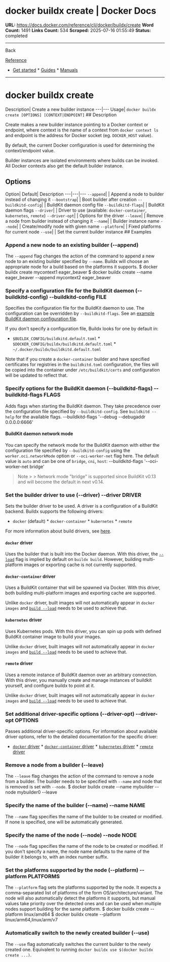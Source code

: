 # docker buildx create | Docker Docs

**URL:** https://docs.docker.com/reference/cli/docker/buildx/create
**Word Count:** 1491
**Links Count:** 534
**Scraped:** 2025-07-16 01:55:49
**Status:** completed

---

Back

[Reference](https://docs.docker.com/reference/)

  * [Get started](https://docs.docker.com/get-started/)   * [Guides](https://docs.docker.com/guides/)   * [Manuals](https://docs.docker.com/manuals/)

* * *

# docker buildx create

Description| Create a new builder instance   ---|---   Usage| `docker buildx create [OPTIONS] [CONTEXT|ENDPOINT]`      ## Description

Create makes a new builder instance pointing to a Docker context or endpoint, where context is the name of a context from `docker context ls` and endpoint is the address for Docker socket \(eg. `DOCKER_HOST` value\).

By default, the current Docker configuration is used for determining the context/endpoint value.

Builder instances are isolated environments where builds can be invoked. All Docker contexts also get the default builder instance.

## Options

Option| Default| Description   ---|---|---   `--append`| | Append a node to builder instead of changing it   `--bootstrap`| | Boot builder after creation   `--buildkitd-config`| | BuildKit daemon config file   `--buildkitd-flags`| | BuildKit daemon flags   `--driver`| | Driver to use \(available: `docker-container`, `kubernetes`, `remote`\)      `--driver-opt`| | Options for the driver   `--leave`| | Remove a node from builder instead of changing it   `--name`| | Builder instance name   `--node`| | Create/modify node with given name   `--platform`| | Fixed platforms for current node   `--use`| | Set the current builder instance      ## Examples

### Append a new node to an existing builder \(--append\)

The `--append` flag changes the action of the command to append a new node to an existing builder specified by `--name`. Buildx will choose an appropriate node for a build based on the platforms it supports.               $ docker buildx create mycontext1     eager_beaver          $ docker buildx create --name eager_beaver --append mycontext2     eager_beaver     

### Specify a configuration file for the BuildKit daemon \(--buildkitd-config\)               --buildkitd-config FILE

Specifies the configuration file for the BuildKit daemon to use. The configuration can be overridden by `--buildkitd-flags`. See an [example BuildKit daemon configuration file](https://github.com/moby/buildkit/blob/master/docs/buildkitd.toml.md).

If you don't specify a configuration file, Buildx looks for one by default in:

  * `$BUILDX_CONFIG/buildkitd.default.toml`   * `$DOCKER_CONFIG/buildx/buildkitd.default.toml`   * `~/.docker/buildx/buildkitd.default.toml`

Note that if you create a `docker-container` builder and have specified certificates for registries in the `buildkitd.toml` configuration, the files will be copied into the container under `/etc/buildkit/certs` and configuration will be updated to reflect that.

### Specify options for the BuildKit daemon \(--buildkitd-flags\)               --buildkitd-flags FLAGS

Adds flags when starting the BuildKit daemon. They take precedence over the configuration file specified by `--buildkitd-config`. See `buildkitd --help` for the available flags.               --buildkitd-flags '--debug --debugaddr 0.0.0.0:6666'

#### BuildKit daemon network mode

You can specify the network mode for the BuildKit daemon with either the configuration file specified by `--buildkitd-config` using the `worker.oci.networkMode` option or `--oci-worker-net` flag here. The default value is `auto` and can be one of `bridge`, `cni`, `host`:               --buildkitd-flags '--oci-worker-net bridge'

> Note >  > Network mode "bridge" is supported since BuildKit v0.13 and will become the default in next v0.14.

### Set the builder driver to use \(--driver\)               --driver DRIVER

Sets the builder driver to be used. A driver is a configuration of a BuildKit backend. Buildx supports the following drivers:

  * `docker` \(default\)   * `docker-container`   * `kubernetes`   * `remote`

For more information about build drivers, see [here](https://docs.docker.com/build/builders/drivers/).

#### `docker` driver

Uses the builder that is built into the Docker daemon. With this driver, the [`--load`](https://docs.docker.com/reference/cli/docker/buildx/build/#load) flag is implied by default on `buildx build`. However, building multi-platform images or exporting cache is not currently supported.

#### `docker-container` driver

Uses a BuildKit container that will be spawned via Docker. With this driver, both building multi-platform images and exporting cache are supported.

Unlike `docker` driver, built images will not automatically appear in `docker images` and [`build --load`](https://docs.docker.com/reference/cli/docker/buildx/build/#load) needs to be used to achieve that.

#### `kubernetes` driver

Uses Kubernetes pods. With this driver, you can spin up pods with defined BuildKit container image to build your images.

Unlike `docker` driver, built images will not automatically appear in `docker images` and [`build --load`](https://docs.docker.com/reference/cli/docker/buildx/build/#load) needs to be used to achieve that.

#### `remote` driver

Uses a remote instance of BuildKit daemon over an arbitrary connection. With this driver, you manually create and manage instances of buildkit yourself, and configure buildx to point at it.

Unlike `docker` driver, built images will not automatically appear in `docker images` and [`build --load`](https://docs.docker.com/reference/cli/docker/buildx/build/#load) needs to be used to achieve that.

### Set additional driver-specific options \(--driver-opt\)               --driver-opt OPTIONS

Passes additional driver-specific options. For information about available driver options, refer to the detailed documentation for the specific driver:

  * [`docker` driver](https://docs.docker.com/build/builders/drivers/docker/)   * [`docker-container` driver](https://docs.docker.com/build/builders/drivers/docker-container/)   * [`kubernetes` driver](https://docs.docker.com/build/builders/drivers/kubernetes/)   * [`remote` driver](https://docs.docker.com/build/builders/drivers/remote/)

### Remove a node from a builder \(--leave\)

The `--leave` flag changes the action of the command to remove a node from a builder. The builder needs to be specified with `--name` and node that is removed is set with `--node`.               $ docker buildx create --name mybuilder --node mybuilder0 --leave     

### Specify the name of the builder \(--name\)               --name NAME

The `--name` flag specifies the name of the builder to be created or modified. If none is specified, one will be automatically generated.

### Specify the name of the node \(--node\)               --node NODE

The `--node` flag specifies the name of the node to be created or modified. If you don't specify a name, the node name defaults to the name of the builder it belongs to, with an index number suffix.

### Set the platforms supported by the node \(--platform\)               --platform PLATFORMS

The `--platform` flag sets the platforms supported by the node. It expects a comma-separated list of platforms of the form OS/architecture/variant. The node will also automatically detect the platforms it supports, but manual values take priority over the detected ones and can be used when multiple nodes support building for the same platform.               $ docker buildx create --platform linux/amd64     $ docker buildx create --platform linux/arm64,linux/arm/v7     

### Automatically switch to the newly created builder \(--use\)

The `--use` flag automatically switches the current builder to the newly created one. Equivalent to running `docker buildx use $(docker buildx create ...)`.